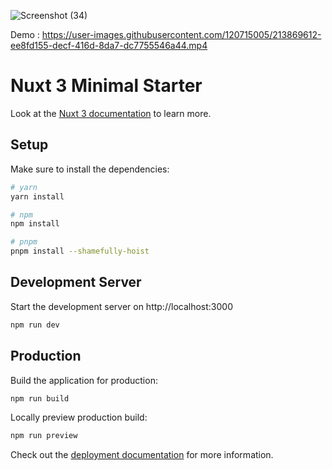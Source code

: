 
![Screenshot (34)](https://user-images.githubusercontent.com/120715005/213869638-573b2ff1-69bc-4d17-b581-d71c860f0a51.png)

Demo : 
https://user-images.githubusercontent.com/120715005/213869612-ee8fd155-decf-416d-8da7-dc7755546a44.mp4


# Nuxt 3 Minimal Starter

Look at the [Nuxt 3 documentation](https://nuxt.com/docs/getting-started/introduction) to learn more.

## Setup

Make sure to install the dependencies:

```bash
# yarn
yarn install

# npm
npm install

# pnpm
pnpm install --shamefully-hoist
```

## Development Server

Start the development server on http://localhost:3000

```bash
npm run dev
```

## Production

Build the application for production:

```bash
npm run build
```

Locally preview production build:

```bash
npm run preview
```

Check out the [deployment documentation](https://nuxt.com/docs/getting-started/deployment) for more information.
